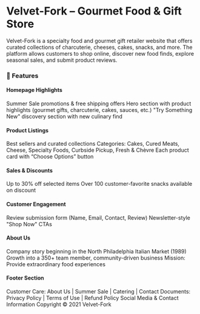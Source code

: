 ﻿# Velvet-Fork – Gourmet Food & Gift Store
 Velvet-Fork is a specialty food and gourmet gift retailer website that offers curated collections of charcuterie, cheeses, cakes, snacks, and more. The platform allows customers to shop online, discover new food finds, explore seasonal sales, and submit product reviews.
 ### 🚀 Features
   #### Homepage Highlights
  Summer Sale promotions & free shipping offers
  Hero section with product highlights (gourmet gifts, charcuterie, cakes, sauces, etc.)
  "Try Something New" discovery section with new culinary find
#### Product Listings
Best sellers and curated collections
Categories: Cakes, Cured Meats, Cheese, Specialty Foods, Curbside Pickup, Fresh & Chèvre
Each product card with “Choose Options” button
#### Sales & Discounts
Up to 30% off selected items
Over 100 customer-favorite snacks available on discount
#### Customer Engagement
Review submission form (Name, Email, Contact, Review)
Newsletter-style "Shop Now" CTAs
#### About Us
Company story beginning in the North Philadelphia Italian Market (1989)
Growth into a 350+ team member, community-driven business
Mission: Provide extraordinary food experiences
#### Footer Section
Customer Care: About Us | Summer Sale | Catering | Contact
Documents: Privacy Policy | Terms of Use | Refund Policy
Social Media & Contact Information
Copyright © 2021 Velvet-Fork
 


